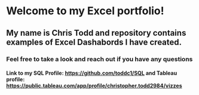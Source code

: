 # Welcome to my Excel portfolio! 
## My name is Chris Todd and repository contains examples of Excel Dashabords I have created.
### Feel free to take a look and reach out if you have any questions
#### Link to my SQL Profile: https://github.com/toddc1/SQL and Tableau profile: https://public.tableau.com/app/profile/christopher.todd2984/vizzes

